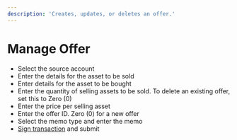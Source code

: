 ```yaml
---
description: 'Creates, updates, or deletes an offer.'
---
```


# Manage Offer

* Select the source account
* Enter the details for the asset to be sold
* Enter details for the asset to be bought
* Enter the quantity of selling assets to be sold. To delete an existing offer, set this to Zero \(0\)
* Enter the price per selling asset 
* Enter the offer ID. Zero \(0\) for a new offer
* Select the memo type and enter the memo
* [Sign transaction](../wallet-actions/sign-transaction.md) and submit

